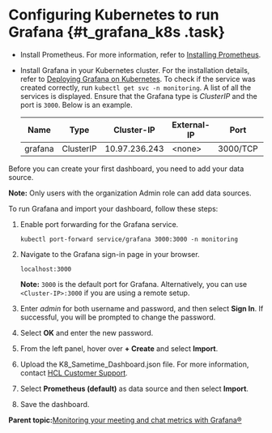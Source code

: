 # Configuring Kubernetes to run Grafana {#t_grafana_k8s .task}

-   Install Prometheus. For more information, refer to [Installing Prometheus](installation_prometheus.md).
-   Install Grafana in your Kubernetes cluster. For the installation details, refer to [Deploying Grafana on Kubernetes](https://grafana.com/docs/grafana/latest/setup-grafana/installation/kubernetes/). To check if the service was created correctly, run `kubectl get svc -n monitoring`. A list of all the services is displayed. Ensure that the Grafana type is *ClusterIP* and the port is `3000`. Below is an example.

    |Name|Type|Cluster-IP|External-IP|Port|Age|
    |----|----|----------|-----------|----|---|
    |grafana|ClusterIP|10.97.236.243|<none\>|3000/TCP|7m2s|


Before you can create your first dashboard, you need to add your data source.

**Note:** Only users with the organization Admin role can add data sources.

To run Grafana and import your dashboard, follow these steps:

1.  Enable port forwarding for the Grafana service.

    ``` {#codeblock_apz_1hd_nvb}
    kubectl port-forward service/grafana 3000:3000 -n monitoring
    ```

2.  Navigate to the Grafana sign-in page in your browser.

    ``` {#codeblock_s5j_gpz_lvb}
    localhost:3000
    ```

    **Note:** `3000` is the default port for Grafana. Alternatively, you can use `<Cluster-IP>:3000` if you are using a remote setup.

3.  Enter *admin* for both username and password, and then select **Sign In**. If successful, you will be prompted to change the password.

4.  Select **OK** and enter the new password.

5.  From the left panel, hover over **+ Create** and select **Import**.

6.  Upload the K8\_Sametime\_Dashboard.json file. For more information, contact [HCL Customer Support](https://hclpnpsupport.hcltech.com/csm).

7.  Select **Prometheus \(default\)** as data source and then select **Import**.

8.  Save the dashboard.


**Parent topic:**[Monitoring your meeting and chat metrics with Grafana®](Managing_dashboard.md)


